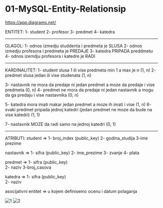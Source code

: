 # 01-MySQL-Entity-Relationsip

https://app.diagrams.net/

ENTITET: 
1- student 
2- profesor
3- predmet
4- katedra

-----------------------------------------------------------------------------------------------------------------

GLAGOL: 
1- odnos izmedju studdenta i predmeta je SLUSA
2- odnos izmedju profesora i predmeta je PREDAJE
3- katedra PRIPADA preddmetu
4- odnos izemdju profesora i katedre je RADI

-----------------------------------------------------------------------------------------------------------------

KARDINALITET:
1- student slusa 1 ili vise predmeta  min 1 a max je n (1, n)
2- predmet slusa jedan ili vise studenata (1, n)

3- nastavnik ne mora da predaje ni jedan predmet a moze da predaje i vise predmeta (0, n)
4- predmet ne mora da predaje ni jedan nastavnik a mogu da ga predaju i vise nastavnika (0, n)

5- katedra mora imati makar jedan predmet a moze ih imati i vise (1, n)
6- svaki predmet pripada jednoj katedri (jedan predmet ne moze da bude na vise katedri) (1, 1)

7- nastavnik MOZE da radi samo na jednoj katedri (0, 1)

-----------------------------------------------------------------------------------------------------------------

ATRIBUTI:
student => 1- broj_index (public_key)
           2- godina_studija
           3-ime prezime
           
nastavnik => 1- sifra (public_key)
             2- ime_prezime
             3- zvanje
             4- plata
             
predmet   => 1- sifra (public_key)            
             2- naziv
             3-broj_casova
             
katedra   => 1- sifra (public_key)            
             2- naziv

asocijativni entitet => u kojem definisemo ocenu i datum polaganja
           

![1](https://user-images.githubusercontent.com/56784702/208450361-8723eeb6-e7ac-48bd-80ea-43ee18ab23f9.png)
![2](https://user-images.githubusercontent.com/56784702/208450726-e5c211dd-f02c-456e-9348-7e5fa4c08254.png)

